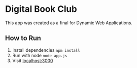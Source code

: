 # Digital Book Club
This app was created as a final for Dynamic Web Applications.

## How to Run
1. Install dependencies `npm install`
2. Run with node `node app.js`
3. Visit [localhost:3000](localhost:3000)